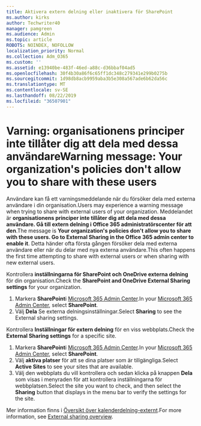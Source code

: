 ```yaml
---
title: Aktivera extern delning eller inaktivera för SharePoint
ms.author: kirks
author: Techwriter40
manager: pamgreen
ms.audience: Admin
ms.topic: article
ROBOTS: NOINDEX, NOFOLLOW
localization_priority: Normal
ms.collection: Adm_O365
ms.custom: ''
ms.assetid: e13940be-483f-46ed-a88c-d36bbaf04ad5
ms.openlocfilehash: 30f4b30a86f6c65ff1dc348c279341e299b0275b
ms.sourcegitcommit: 1d98db8acb9959aba3b5e308a567ade6b62da56c
ms.translationtype: MT
ms.contentlocale: sv-SE
ms.lasthandoff: 08/22/2019
ms.locfileid: "36507901"
---
```

# <a name="warning-message-your-organizations-policies-dont-allow-you-to-share-with-these-users"></a><span data-ttu-id="aa4d0-102">Varning: organisationens principer inte tillåter dig att dela med dessa användare</span><span class="sxs-lookup"><span data-stu-id="aa4d0-102">Warning message: Your organization's policies don't allow you to share with these users</span></span>

<span data-ttu-id="aa4d0-103">Användare kan få ett varningsmeddelande när du försöker dela med externa användare i din organisation.</span><span class="sxs-lookup"><span data-stu-id="aa4d0-103">Users may experience a warning message when trying to share with external users of your organization.</span></span> <span data-ttu-id="aa4d0-104">Meddelandet är **organisationens principer inte tillåter dig att dela med dessa användare. Gå till extern delning i Office 365 administratörscenter för att den**.</span><span class="sxs-lookup"><span data-stu-id="aa4d0-104">The message is **Your organization's policies don't allow you to share with these users. Go to External Sharing in the Office 365 admin center to enable it**.</span></span> <span data-ttu-id="aa4d0-105">Detta händer ofta första gången försöker dela med externa användare eller när du delar med nya externa användare.</span><span class="sxs-lookup"><span data-stu-id="aa4d0-105">This often happens the first time attempting to share with external users or when sharing with new external users.</span></span>

<span data-ttu-id="aa4d0-106">Kontrollera **inställningarna för SharePoint och OneDrive externa delning** för din organisation.</span><span class="sxs-lookup"><span data-stu-id="aa4d0-106">Check the **SharePoint and OneDrive External Sharing settings** for your organization.</span></span>

1. <span data-ttu-id="aa4d0-107">Markera **SharePoint**i [Microsoft 365 Admin Center](https://admin.microsoft.com/AdminPortal/Home#/homepage">https://admin.microsoft.com/).</span><span class="sxs-lookup"><span data-stu-id="aa4d0-107">In your [Microsoft 365 Admin Center](https://admin.microsoft.com/AdminPortal/Home#/homepage">https://admin.microsoft.com/), select **SharePoint**.</span></span>
3. <span data-ttu-id="aa4d0-108">Välj **Dela** Se externa delningsinställningar.</span><span class="sxs-lookup"><span data-stu-id="aa4d0-108">Select **Sharing** to see the External sharing settings.</span></span>

<span data-ttu-id="aa4d0-109">Kontrollera **Inställningar för extern delning** för en viss webbplats.</span><span class="sxs-lookup"><span data-stu-id="aa4d0-109">Check the **External Sharing settings** for a specific site.</span></span>

1. <span data-ttu-id="aa4d0-110">Markera **SharePoint**i [Microsoft 365 Admin Center](https://admin.microsoft.com/AdminPortal/Home#/homepage">https://admin.microsoft.com/).</span><span class="sxs-lookup"><span data-stu-id="aa4d0-110">In your [Microsoft 365 Admin Center](https://admin.microsoft.com/AdminPortal/Home#/homepage">https://admin.microsoft.com/), select **SharePoint**.</span></span>
2. <span data-ttu-id="aa4d0-111">Välj **aktiva platser** för att se dina platser som är tillgängliga.</span><span class="sxs-lookup"><span data-stu-id="aa4d0-111">Select **Active Sites** to see your sites that are available.</span></span>
3. <span data-ttu-id="aa4d0-112">Välj den webbplats du vill kontrollera och sedan klicka på knappen **Dela** som visas i menyraden för att kontrollera inställningarna för webbplatsen.</span><span class="sxs-lookup"><span data-stu-id="aa4d0-112">Select the site you want to check, and then select the **Sharing** button that displays in the menu bar to verify the settings for the site.</span></span>

<span data-ttu-id="aa4d0-113">Mer information finns i [Översikt över kalenderdelning-externt](https://docs.microsoft.com/sharepoint/external-sharing-overview).</span><span class="sxs-lookup"><span data-stu-id="aa4d0-113">For more information, see [External sharing overview](https://docs.microsoft.com/sharepoint/external-sharing-overview).</span></span>